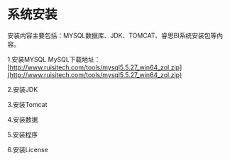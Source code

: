 # 系统安装

安装内容主要包括：MYSQL数据库、JDK、TOMCAT、睿思BI系统安装包等内容。

1.安装MYSQL
      MySQL下载地址：[http://www.ruisitech.com/tools/mysql5.5.27_win64_zol.zip](http://www.ruisitech.com/tools/mysql5.5.27_win64_zol.zip)

2.安装JDK

3.安装Tomcat

4.安装数据

5.安装程序

6.安装License

